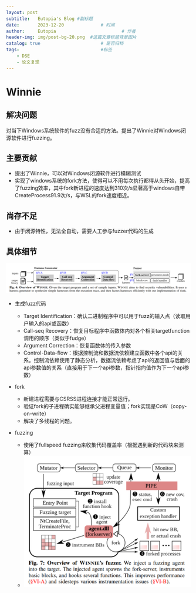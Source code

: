 ```yaml
---
layout: post
subtitle:   Eutopia's Blog #副标题
date:       2023-12-20				# 时间
author:     Eutopia 						# 作者
header-img: img/post-bg-20.png 	#这篇文章标题背景图片
catalog: true 						# 是否归档
tags:								#标签
    - DSE
    - 论文复现
---
```

# Winnie

## 解决问题

对当下Windows系统软件的fuzz没有合适的方法。提出了Winnie对Windows闭源软件进行fuzzing。

## 主要贡献

- 提出了Winnie，可以对Windows闭源软件进行模糊测试
- 实现了windows系统的fork方法，使得可以不用每次执行都得从头开始，提高了fuzzing效率，其中fork新进程的速度达到310次/s显著高于windows自带CreateProcess91.9次/s，与WSL的fork速度相近。

## 尚存不足

- 由于闭源特性，无法全自动，需要人工参与fuzzer代码的生成

## 具体细节

![image-20231220090115449](/img/posts/2023-12-20-Winnie论文笔记.assets/image-20231220090115449.png)

- 生成fuzz代码
  - Target Identification：确认二进制程序中可以用于fuzz的输入点（读取用户输入的api或函数）
  - Call-seq Recovery：恢复目标程序中函数体内对各个相关targetfunction调用的顺序（类似于fudge）
  - Argument Correction：恢复函数体的传入参数
  - Control-Data-flow：根据控制流和数据流依赖建立函数中各个api的关系。控制流依赖使用了静态分析，数据流依赖考虑了api的返回值与后面的api参数值的关系（直接用于下一个api参数，指针指向值作为下一个api参数）
- fork
  - 新建进程需要与CSRSS进程连接才能正常运行。
  - 验证fork的子进程确实能够继承父进程变量值；fork实现是CoW（copy-on-write）
  - 解决了多线程的问题。

- fuzzing
  - 使用了fullspeed fuzzing来收集代码覆盖率（根据遇到新的代码块来测算）
  - ![image-20231220091346384](/img/posts/2023-12-20-Winnie论文笔记.assets/image-20231220091346384.png)